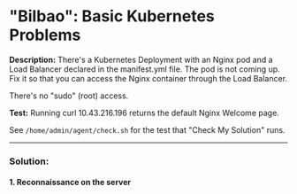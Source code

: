 # "Bilbao": Basic Kubernetes Problems

**Description:** There's a Kubernetes Deployment with an Nginx pod and a Load Balancer declared in the manifest.yml file. The pod is not coming up. Fix it so that you can access the Nginx container through the Load Balancer.  

There's no "sudo" (root) access.  

**Test:** Running curl 10.43.216.196 returns the default Nginx Welcome page.  

See `/home/admin/agent/check.sh` for the test that "Check My Solution" runs.  


---

### Solution:
#### 1. Reconnaissance on the server

